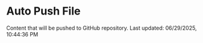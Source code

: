 # Auto Push File

Content that will be pushed to GitHub repository.
Last updated: 06/29/2025, 10:44:36 PM